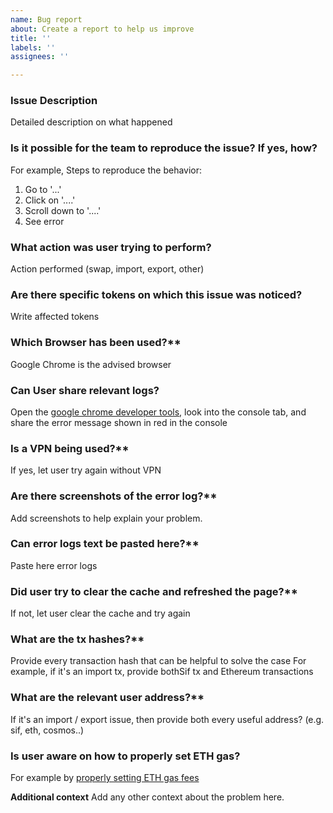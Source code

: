 ```yaml
---
name: Bug report
about: Create a report to help us improve
title: ''
labels: ''
assignees: ''

---
```


### Issue Description
Detailed description on what happened

### Is it possible for the team to reproduce the issue? If yes, how?
For example,
Steps to reproduce the behavior:
1. Go to '...'
2. Click on '....'
3. Scroll down to '....'
4. See error


### What action was user trying to perform?
Action performed (swap, import, export, other)

### Are there specific tokens on which this issue was noticed?
Write affected tokens

### Which Browser has been used?**
Google Chrome is the advised browser

### Can User share relevant logs?
Open the [google chrome developer tools](https://balsamiq.com/support/faqs/browserconsole/#google-chrome), look into the console tab, and share the error message shown in red in the console

### Is a VPN being used?**
If yes, let user try again without VPN

### Are there screenshots of the error log?**
Add screenshots to help explain your problem.

### Can error logs text be pasted here?**
Paste here error logs

### Did user try to clear the cache and refreshed the page?**
If not, let user clear the cache and try again

### What are the tx hashes?** 
Provide every transaction hash that can be helpful to solve the case
For example, if it's an import tx, provide bothSif tx and Ethereum transactions

### What are the relevant user address?** 
If it's an import / export issue, then provide both every useful address? (e.g. sif, eth, cosmos..)

### Is user aware on how to properly set ETH gas?
For example by [properly setting ETH gas fees](https://metamask.zendesk.com/hc/en-us/articles/4404600179227-User-Guide-Gas)

**Additional context**
Add any other context about the problem here.
